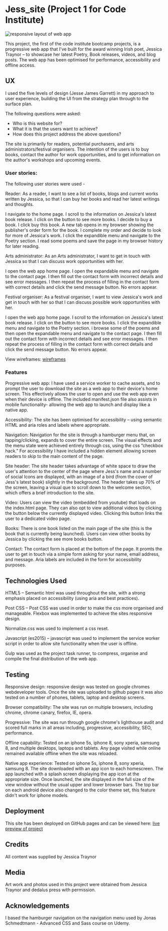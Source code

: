 # Jess_site (Project 1 for Code Institute)

![responsive layout of web app](./assets/images/responsive-design.png)


This project, the first of the code institute bootcamp projects, is a progressive web app that I've built for the award winning Irish poet, Jessica Traynor – to showcase her latest Poetry, Book releases, videos, and blog posts. The web app has been optimised for performance, accessibility and offline access.



## UX


I used the five levels of design (Jesse James Garrett) in my approach to user experience, building the UI from the strategy plan through to the surface plan.


The following questions were asked:


* Who is this website for?
* What it is that the users want to achieve?
* How does this project address the above questions?


The site is primarily for readers, potential purchasers, and arts administrators/festival organisers. The intention of the users is to buy books, contact the author for work opportunities, and to get information on the author's workshops and upcoming events.


### User stories:


The following user stories were used -

Reader:
As a reader, I want to see a list of books, blogs and current works written by Jessica, so that I can buy her books and read her latest writings and thoughts.

I navigate to the home page. I scroll to the information on Jessica's latest book release. I click on the button to see more books. I decide to buy a book. I click buy this book. A new tab opens in my browser showing the publisher's order form for the book. I complete my order and decide to look for more of Jessica's work. I click the expandible menu and navigate to the Poetry section. I read some poems and save the page in my browser history for later reading.

Arts administrator:
As an Arts administrator, I want to get in touch with Jessica so that I can discuss work opportunities with her.

I open the web app home page. I open the expandable menu and navigate to the contact page. I then fill out the contact form with incorrect details and see error messages. I then repeat the process of filling in the contact form with correct details and click the send message button. No errors appear.

Festival organiser:
As a festival organiser, I want to view Jessica's work and get in touch with her so that I can discuss possible work opportunities with her.

I open the web app home page. I scroll to the information on Jessica's latest book release. I click on the button to see more books. I click the expandible menu and navigate to the Poetry section. i browse some of the poems and then open the expandable menu and navigate to the contact page. I then fill out the contact form with incorrect details and see error messages. I then repeat the process of filling in the contact form with correct details and click the send message button. No errors appear.


View wireframes: [wireframes](https://the-masta-blasta.github.io/Jess_site/app/Jess-Wireframe.pdf) 


### Features


Progressive web app: I have used a service worker to cache assets, and to prompt the user to download the site as a web app to their device's home screen. This effectively allows the user to open and use the web app even when their device is offline. The included manifest.json file also assists in mobile functionality- allowing the web app to launch and display like a native app.


Accessibility: The site has been optimised for accessibility – using semantic HTML and aria roles and labels where appropriate.


Navigation: Navigation for the site is through a hamburger menu that, on tapping/clicking, expands to cover the entire screen. The visual effects and the menu state were achieved entirely through css, using the css “checkbox hack.” For accessibility I have included a hidden element allowing screen readers to skip to the main content of the page.


Site header: The site header takes advantage of white space to draw the user's attention to the center of the page where Jess's name and a number of social Icons are displayed, with an image of a bird (from the cover of Jess's latest book) slightly in the background. The header takes up 70% of the screen, leaving a visual que to scroll down to the welcome section, which offers a brief introduction to the site.


Video: Users can view the video (embedded from youtube) that loads on the index.html page. They can also opt to view additional videos by clicking the button below the currently displayed video. Clicking this button links the user to a dedicated video page.


Books: There is one book listed on the main page of the site (this is the book that is currently being launched). Users can view other books by Jessica by clicking the see more books button.


Contact: The contact form is placed at the bottom of the page. It promts the user to get in touch via a simple form asking for your name, email address, and message. Aria labels are included in the form for accessibility purposes.



## Technologies Used


HTML5 – Semantic html was used throughout the site, with a strong emphasis placed on accessibility (using aria and best practices).


Post CSS – Post CSS was used in order to make the css more organised and manageable. Flexbox was implemented to achieve the sites responsive design.


Normalize.css was used to implement a css reset.


Javascript (es2015) – javascript was used to implement the service worker script in order to allow site functionality when the user is offline.


Gulp was used as the project task runner, to compress, organise and compile the final distribution of the web app.


## Testing


Responsive design: responsive design was tested on google chromes webdeveloper tools. Once the site was uploaded to github pages it was also tested on a number of phones, tablets, laptop and desktop screens.


Browser compatibility: The site was run on multiple browsers, including chrome, chrome canary, firefox, IE, opera.


Progressive: The site was run through google chrome's lighthouse audit and scored full marks in all areas including, progressive, accessibility, SEO, performance.


Offline capability: Tested on an iphone 5s, iphone 8, sony xperia, samsung 8, and multiple desktops, laptops and tablets. Any page visited while online remained available offline when the site was reloaded.


Native app experience: Tested on iphone 5s, iphone 8, sony xperia, samsung 8. The site downloaded with an app icon to each homescreen. The app launched with a splash screen displaying the app icon at the appropriate size. Once launched, the site displayed in the full size of the view window without the usual upper and lower browser bars. The top bar on each android device also changed to the color theme set, this feature didn't work for iphone models.


## Deployment


This site has been deployed on GitHub pages and can be viewed here: [live preview of project](https://the-masta-blasta.github.io/Jess_site/app/) 


## Credits

All content was supplied by Jessica Traynor


## Media


Art work and photos used in this project were obtained from Jessica Traynor and dedalus press with permission.


## Acknowledgements


I based the hamburger navigation on the navigation menu used by Jonas Schmedtmann - Advanced CSS and Sass course on Udemy.